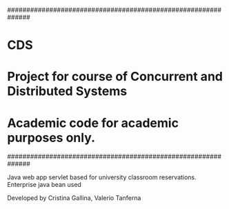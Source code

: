##############################################################
# CDS                                                        #
# Project for course of Concurrent and Distributed Systems   #
#                                                            #
# Academic code for academic purposes only.                  #
##############################################################

Java web app servlet based for university classroom reservations. Enterprise java bean used

Developed by Cristina Gallina, Valerio Tanferna
